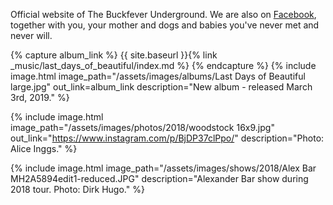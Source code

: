 ---
---

Official website of The Buckfever Underground. We are also on [Facebook](https://www.facebook.com/TheBuckfeverUnderground), together with you, your mother and dogs and babies you've never met and never will.


{% capture album_link %}
   {{ site.baseurl }}{% link _music/last_days_of_beautiful/index.md %}
{% endcapture %}
{% include image.html
    image_path="/assets/images/albums/Last Days of Beautiful large.jpg"
    out_link=album_link
    description="New album - released March 3rd, 2019."
%}


{% include image.html
    image_path="/assets/images/photos/2018/woodstock 16x9.jpg"
    out_link="https://www.instagram.com/p/BjDP37clPpo/"
    description="Photo: Alice Inggs."
%}


{% include image.html
    image_path="/assets/images/shows/2018/Alex Bar MH2A5894edit1-reduced.JPG"
    description="Alexander Bar show during 2018 tour. Photo: Dirk Hugo."
%}
